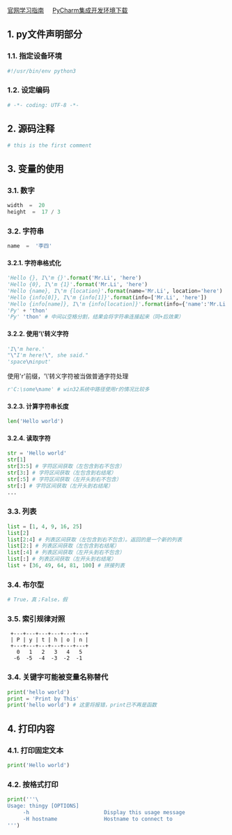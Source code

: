 
[官网学习指南](https://docs.python.org/3/tutorial/)     [PyCharm集成开发环境下载](https://www.jetbrains.com/pycharm/download/)

## 1. py文件声明部分

### 1.1. 指定设备环境

```python
#!/usr/bin/env python3
```

### 1.2. 设定编码

```python
# -*- coding: UTF-8 -*-
```

## 2. 源码注释

```python
# this is the first comment
```

## 3. 变量的使用

### 3.1. 数字

```python
width  =  20
height  =  17 / 3
```

### 3.2. 字符串

```python
name  =  '李四'
```

#### 3.2.1. 字符串格式化

```python
'Hello {}, I\'m {}'.format('Mr.Li', 'here')
'Hello {0}, I\'m {1}'.format('Mr.Li', 'here')
'Hello {name}, I\'m {location}'.format(name='Mr.Li', location='here')
'Hello {info[0]}, I\'m {info[1]}'.format(info=['Mr.Li', 'here'])
'Hello {info[name]}, I\'m {info[location]}'.format(info={'name':'Mr.Li', 'location':'here'})
'Py' + 'thon'
'Py' 'thon' # 中间以空格分割，结果会将字符串连接起来（同+后效果）
```

#### 3.2.2. 使用'\\'转义字符

```python
'I\'m here.'
"\"I'm here!\", she said."
'space\ninput'
```

使用'r'前缀，'\\'转义字符被当做普通字符处理

```python
r'C:\some\name' # win32系统中路径使用r的情况比较多
```

#### 3.2.3. 计算字符串长度

```python
len('Hello world')
```

#### 3.2.4. 读取字符

```python
str = 'Hello world'
str[1]
str[3:5] # 字符区间获取（左包含到右不包含）
str[3:] # 字符区间获取（左包含到右结尾）
str[:5] # 字符区间获取（左开头到右不包含）
str[:] # 字符区间获取（左开头到右结尾）
...
```

### 3.3. 列表

```python
list = [1, 4, 9, 16, 25]
list[2]
list[2:4] # 列表区间获取（左包含到右不包含）。返回的是一个新的列表
list[2:] # 列表区间获取（左包含到右结尾）
list[:4] # 列表区间获取（左开头到右不包含）
list[:] # 列表区间获取（左开头到右结尾）
list + [36, 49, 64, 81, 100] # 拼接列表
```

### 3.4. 布尔型

```python
# True，真；False，假
```

### 3.5. 索引规律对照

     +---+---+---+---+---+---+
     | P | y | t | h | o | n |
     +---+---+---+---+---+---+
       0   1   2   3   4   5
      -6  -5  -4  -3  -2  -1

### 3.4. 关键字可能被变量名称替代

```python
print('hello world')
print = 'Print by This'
print('hello world') # 这里将报错，print已不再是函数
```

## 4. 打印内容

### 4.1. 打印固定文本

```python
print('Hello world')
```

### 4.2. 按格式打印

```python
print('''\
Usage: thingy [OPTIONS]
     -h                        Display this usage message
     -H hostname               Hostname to connect to
''')
```
